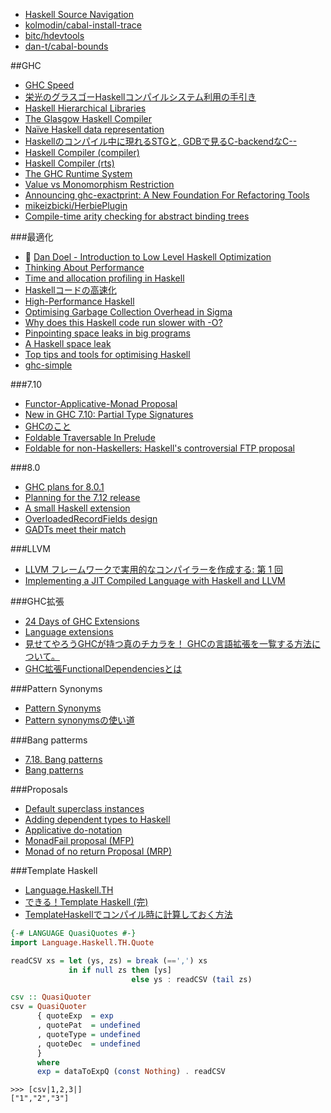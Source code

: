 * [Haskell Source Navigation](http://begriffs.com/posts/2015-07-27-haskell-source-navigation.html)
* [kolmodin/cabal-install-trace](https://github.com/kolmodin/cabal-install-trace)
* [bitc/hdevtools](https://github.com/bitc/hdevtools)
* [dan-t/cabal-bounds](https://github.com/dan-t/cabal-bounds)

##GHC
* [GHC Speed](https://perf.haskell.org/ghc/#)
* [栄光のグラスゴーHaskellコンパイルシステム利用の手引き](http://www.kotha.net/ghcguide_ja/latest/)
* [Haskell Hierarchical Libraries](https://downloads.haskell.org/~ghc/latest/docs/html/libraries/index.html)
* [The Glasgow Haskell Compiler](http://www.aosabook.org/en/ghc.html)
* [Naïve Haskell data representation](http://www.scs.stanford.edu/14sp-cs240h/slides/memory-slides.html#(11))
* [Haskellのコンパイル中に現れるSTGと, GDBで見るC-backendなC--](http://d.hatena.ne.jp/suztomo/20111224/1324718354)
* [Haskell Compiler (compiler)](http://www.scs.stanford.edu/14sp-cs240h/slides/ghc-compiler-slides.html)
* [Haskell Compiler (rts)](http://www.scs.stanford.edu/14sp-cs240h/slides/ghc-rts.pdf)
* [The GHC Runtime System](http://ezyang.com/jfp-ghc-rts-draft.pdf)
* [Value vs Monomorphism Restriction](http://jozefg.bitbucket.org/posts/2015-03-27-unsafe.html)
* [Announcing ghc-exactprint: A New Foundation For Refactoring Tools](http://mpickering.github.io/posts/2015-07-23-ghc-exactprint.html)
* [mikeizbicki/HerbiePlugin](https://github.com/mikeizbicki/HerbiePlugin)
* [Compile-time arity checking for abstract binding trees](http://blog.callcc.name/posts/safer-abts.html)

###最適化
* 🎥 [Dan Doel - Introduction to Low Level Haskell Optimization](https://www.youtube.com/watch?v=McFNkLPTOSY)
* [Thinking About Performance](http://chadaustin.me/2015/04/thinking-about-performance/)
* [Time and allocation profiling in Haskell](http://marcjuch.li/blog/2015/05/19/time-allocation-profiling-in-haskell/)
* [Haskellコードの高速化](http://www.kotha.net/hperf/)
* [High-Performance Haskell](http://www.slideshare.net/tibbe/highperformance-haskell)
* [Optimising Garbage Collection Overhead in Sigma](https://simonmar.github.io/posts/2015-07-28-optimising-garbage-collection-overhead-in-sigma.html)
* [Why does this Haskell code run slower with -O?](http://stackoverflow.com/questions/29404065/why-does-this-haskell-code-run-slower-with-o/30603291#30603291)
* [Pinpointing space leaks in big programs](http://blog.ezyang.com/2011/06/pinpointing-space-leaks-in-big-programs/)
* [A Haskell space leak](http://clrnd.com.ar/posts/2015-08-21-profiling-a-haskell-space-leak.html)
* [Top tips and tools for optimising Haskell](https://blog.pusher.com/top-tips-and-tools-for-optimising-haskell/)
* [ghc-simple](http://hackage.haskell.org/package/ghc-simple)

###7.10
* [Functor-Applicative-Monad Proposal](https://wiki.haskell.org/Functor-Applicative-Monad_Proposal)
* [New in GHC 7.10: Partial Type Signatures](https://www.fpcomplete.com/user/thomasw/new-in-ghc-7-10-partial-type-signatures)
* [GHCのこと](http://www.kotha.net/hperf/ghc.html)
* [Foldable Traversable In Prelude](https://wiki.haskell.org/Foldable_Traversable_In_Prelude)
* [Foldable for non-Haskellers: Haskell's controversial FTP proposal](http://tojans.me/blog/2015/10/13/foldable-for-non-haskellers-haskells-controversial-ftp-proposal/)

###8.0
* [GHC plans for 8.0.1](https://ghc.haskell.org/trac/ghc/wiki/Status/GHC-8.0.1)
* [Planning for the 7.12 release](http://thread.gmane.org/gmane.comp.lang.haskell.ghc.devel/9466)
* [A small Haskell extension](http://augustss.blogspot.jp/2014/04/a-small-haskell-extension.html)
* [OverloadedRecordFields design](https://ghc.haskell.org/trac/ghc/wiki/Records/OverloadedRecordFields/Design)
* [GADTs meet their match](http://research.microsoft.com/en-us/um/people/simonpj/papers/pattern-matching/gadtpm.pdf)

###LLVM
* [LLVM フレームワークで実用的なコンパイラーを作成する: 第 1 回](http://www.ibm.com/developerworks/jp/opensource/library/os-createcompilerllvm1/index.html)
* [Implementing a JIT Compiled Language with Haskell and LLVM](http://www.stephendiehl.com/llvm/)

###GHC拡張
* [24 Days of GHC Extensions](https://ocharles.org.uk/blog/pages/2014-12-01-24-days-of-ghc-extensions.html)
* [Language extensions](http://www.scs.stanford.edu/14sp-cs240h/slides/extensions-slides.html)
* [見せてやろうGHCが持つ真のチカラを！ GHCの言語拡張を一覧する方法について。](http://qiita.com/tanakh/items/ee756a3948684ac30b34)
* [GHC拡張FunctionalDependenciesとは](http://qiita.com/tattsun58/items/6a58b8125d6eccbd111b)

###Pattern Synonyms
* [Pattern Synonyms](https://ghc.haskell.org/trac/ghc/wiki/PatternSynonyms)
* [Pattern synonymsの使い道](http://maoe.hatenadiary.jp/entry/2014/03/30/004049)

###Bang patterms
* [7.18. Bang patterns](https://downloads.haskell.org/~ghc/latest/docs/html/users_guide/bang-patterns.html)
* [Bang patterns](https://ghc.haskell.org/trac/haskell-prime/wiki/BangPatterns)

###Proposals
* [Default superclass instances](https://ghc.haskell.org/trac/ghc/wiki/DefaultSuperclassInstances)
* [Adding dependent types to Haskell](https://ghc.haskell.org/trac/ghc/wiki/DependentHaskell)
* [Applicative do-notation](https://ghc.haskell.org/trac/ghc/wiki/ApplicativeDo)
* [MonadFail proposal (MFP)](https://github.com/quchen/articles/blob/master/monad_fail.md)
* [Monad of no return Proposal (MRP)](https://www.reddit.com/r/haskell/comments/3mb8lb/monad_of_no_return_proposal_mrp/)

###Template Haskell
* [Language.Haskell.TH](http://hackage.haskell.org/package/template-haskell-2.5.0.0/docs/Language-Haskell-TH.html)
* [できる！Template Haskell (完)](http://haskell.g.hatena.ne.jp/mr_konn/20111218/1324220725)
* [TemplateHaskellでコンパイル時に計算しておく方法](http://qiita.com/hiyakashi_/items/452549b8766c341cd3c8)

```haskell
{-# LANGUAGE QuasiQuotes #-}
import Language.Haskell.TH.Quote

readCSV xs = let (ys, zs) = break (==',') xs
             in if null zs then [ys]
                           else ys : readCSV (tail zs)

csv :: QuasiQuoter
csv = QuasiQuoter
      { quoteExp  = exp
      , quotePat  = undefined
      , quoteType = undefined
      , quoteDec  = undefined
      }
      where
      exp = dataToExpQ (const Nothing) . readCSV
```

```
>>> [csv|1,2,3|]
["1","2","3"]
```
